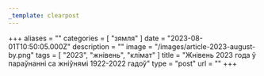 ```yaml
---
_template: clearpost
---
```



+++
aliases = ""
categories = [ "зямля" ]
date = "2023-08-01T10:50:05.000Z"
description = ""
image = "/images/article-2023-august-by.png"
tags = [ "2023", "жнівень", "клiмат" ]
title = "Жнівень 2023 года ў параўнанні са жніўнямі 1922-2022 гадоў"
type = "post"
url = ""
+++


